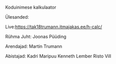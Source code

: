 Koduinimese kalkulaator

Ülesanded:

Live:https://tak18trumann.itmajakas.ee/h-calc/

Rühma Juht: 
Joonas Püüding

Arendajad: 
Martin Trumann

Abistajad:
Kadri Maripuu
Kenneth Lember
Risto Vill
